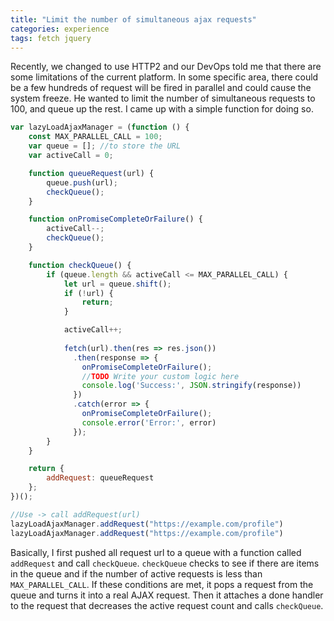 ```yaml
---
title: "Limit the number of simultaneous ajax requests"
categories: experience
tags: fetch jquery
---
```


Recently, we changed to use HTTP2 and our DevOps told me that there are some limitations of the current platform. In some specific area, there could be a few hundreds of request will be fired in parallel and could cause the system freeze. He wanted to limit the number of simultaneous requests to 100, and queue up the rest. I came up with a simple function for doing so.

```javascript
var lazyLoadAjaxManager = (function () {
    const MAX_PARALLEL_CALL = 100;
    var queue = []; //to store the URL
    var activeCall = 0;

    function queueRequest(url) {
        queue.push(url);    
        checkQueue();
    }

    function onPromiseCompleteOrFailure() {
        activeCall--;
        checkQueue();            
    }

    function checkQueue() {
        if (queue.length && activeCall <= MAX_PARALLEL_CALL) {                    
            let url = queue.shift();  
            if (!url) {
                return;
            }

            activeCall++;                
            
            fetch(url).then(res => res.json())
              .then(response => {
                onPromiseCompleteOrFailure();
                //TODO Write your custom logic here
                console.log('Success:', JSON.stringify(response))
              })
              .catch(error => {
                onPromiseCompleteOrFailure();
                console.error('Error:', error)
              });
        }
    }

    return {
        addRequest: queueRequest
    };
})();

//Use -> call addRequest(url)
lazyLoadAjaxManager.addRequest("https://example.com/profile")
lazyLoadAjaxManager.addRequest("https://example.com/profile")
```

Basically, I first pushed all request url to a queue with a function called `addRequest` and call `checkQueue`. `checkQueue` checks to see if there are items in the queue and if the number of active requests is less than `MAX_PARALLEL_CALL`. If these conditions are met, it pops a request from the queue and turns it into a real AJAX request. Then it attaches a done handler to the request that decreases the active request count and calls `checkQueue`.
